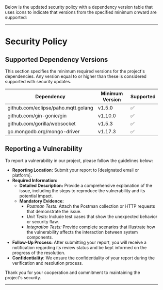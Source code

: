 Below is the updated security policy with a dependency version table that uses icons to indicate that versions from the specified minimum onward are supported:

---

# Security Policy

## Supported Dependency Versions

This section specifies the minimum required versions for the project's dependencies. Any version equal to or higher than these is considered supported with security updates.

| Dependency                                | Minimum Version | Supported          |
| ----------------------------------------- | --------------- | ------------------ |
| github.com/eclipse/paho.mqtt.golang       | v1.5.0          | :white_check_mark: |
| github.com/gin-gonic/gin                  | v1.10.0         | :white_check_mark: |
| github.com/gorilla/websocket              | v1.5.3          | :white_check_mark: |
| go.mongodb.org/mongo-driver               | v1.17.3         | :white_check_mark: |

## Reporting a Vulnerability

To report a vulnerability in our project, please follow the guidelines below:

- **Reporting Location:** Submit your report to [designated email or platform].
- **Required Information:**  
  - **Detailed Description:** Provide a comprehensive explanation of the issue, including the steps to reproduce the vulnerability and its potential impact.
  - **Mandatory Evidence:**  
    - *Postman Tests:* Attach the Postman collection or HTTP requests that demonstrate the issue.
    - *Unit Tests:* Include test cases that show the unexpected behavior or security flaw.
    - *Integration Tests:* Provide complete scenarios that illustrate how the vulnerability affects the interaction between system components.
- **Follow-Up Process:** After submitting your report, you will receive a notification regarding its review status and be kept informed on the progress of the resolution.
- **Confidentiality:** We ensure the confidentiality of your report during the verification and resolution process.

Thank you for your cooperation and commitment to maintaining the project's security.

---
